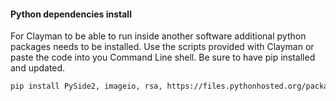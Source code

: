 #### Python dependencies install

For Clayman to be able to run inside another software additional python packages needs to be installed. 
Use the scripts provided with Clayman or paste the code into you Command Line shell. Be sure to have pip installed and updated.

~~~bash
pip install PySide2, imageio, rsa, https://files.pythonhosted.org/packages/46/be/4e6d6e89c3239108709bd4bcbe95777c715510023c8d394bdffebf4596fc/colorgram.py-1.2.0-py2.py3-none-any.whl
~~~



